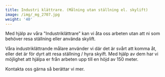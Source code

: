 ```yaml
---
title: Industri klättrare. (Målning utan ställning el. skylift)
image: /img/_mg_2707.jpg
weight: '40'
---
```

Med hjälp av våra "Industriklättrare" kan vi åta oss arbeten utan att ni som behöver resa ställning eller använda skylift.

Våra industriklättrande målare använder vi där det är svårt att komma åt, eller det är för dyrt att resa ställning / hyra skyift. Med hjälp av dem har vi möjlighet att hjälpa er från arbeten upp till en höjd av 150 meter. 

Kontakta oss gärna så berättar vi mer.
